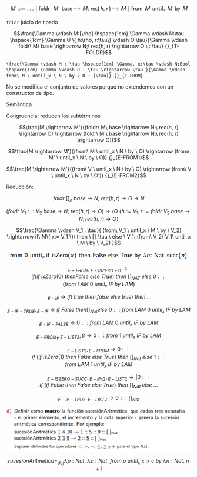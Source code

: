 ![alt text](image.png)

`foldr` juicio de tipado

```math
\frac{\Gamma \vdash M:[\rho] \hspace{1cm} \Gamma \vdash N:\tau \hspace{1cm} \Gamma U \{ h:\rho, r:\tau\} \vdash O:\tau}{\Gamma \vdash foldr\ M\ base \rightarrow N;\ rec(h, r) \rightarrow O \ : \tau} {}_{T-FOLDR}
```

```mathv
\frac{\Gamma \vdash M : \tau \hspace{1cm} \Gamma, x:\tau \vdash N:Bool \hspace{1cm} \Gamma \vdash O : \tau \rightarrow \tau }{\Gamma \vdash from\ M \ until_x \ N \ by \ O : [\tau]} {}_{T-FROM}
```

No se modifica el conjunto de valores porque no extendemos con un constructor de tipo.

Semántica

Congruencia: reducen los subtérminos

```math
\frac{M \rightarrow M'}{(foldr\ M\ base \rightarrow N;\ rec(h, r) \rightarrow O)  \rightarrow (foldr\ M'\ base \rightarrow N;\ rec(h, r) \rightarrow O)}
```

```math
\frac{M \rightarrow M'}{(from\ M \ until_x \ N \ by \ O) \rightarrow (from\ M' \ until_x \ N \ by \ O)} {}_{E-FROM1}
```

```math
\frac{M \rightarrow M'}{(from\ V \ until_x \ N \ by \ O) \rightarrow (from\ V \ until_x \ N \ by \ O')} {}_{E-FROM2}
```

Reducción:

```math
foldr\ []_\rho\ base \rightarrow N;\ rec(h, r) \rightarrow O \rightarrow N
```

```math
(foldr\ V_1::V_2\ base \rightarrow N;\ rec(h, r) \rightarrow O) \rightarrow (O\ \{h:=V_1, r:=foldr\ V_2 \ base \rightarrow N; rec(h, r) \rightarrow O\}
```

```math
\frac{\Gamma \vdash V_1 : \tau}{
(from\ V_1 \ until_x \ M \ by \ V_2) \rightarrow if\ M\{ x:= V_1 \}\ then \ []_\tau  \ else \ V_1::(from\ V_2\ V_1\ until_x \ M \ by \ V_2)
}
```

![alt text](image-1.png)

```math
{}_{E-FROM}, {}_{E-ISZERO-0} \rightarrow if(if \ isZero(0) \ then False \ else \ True )\ then \ []_{NAT} \ else \ 0::(from\ LAM\ 0\ until_x \ IF \ by \ LAM)
```

```math
{}_{E-IF} \rightarrow if (\ true \ then \ false \ else \ true)\ then ...
```

```math
{}_{E-IF-TRUE}, {}_{E-IF} \rightarrow if\ False \ then []_{Nat} else \ 0::from\ LAM\ 0\ until_x\ IF\ by\ LAM
```

```math
{}_{E-IF-FALSE} \rightarrow 0::from\ LAM\ 0\ until_x\ IF\ by\ LAM
```

```math
{}_{E-FROM_1}, {}_{E-LIST2}, \beta \rightarrow 0::from \ 1 \ until_x \ IF \ by \ LAM
```

```math
{}_{E-LIST2}, {}_{E-FROM} \rightarrow 0::if\ (if \ isZero(1) \ then \ False \ else \ True) \ then\ []_{Nat} \ else \ 1 :: from\ LAM\ 1\ until_x\ IF\ by\ LAM
```

```math
{}_{E-ISZERO-SUCC}, {}_{E-IFx2}, {}_{E-LIST2} \rightarrow |0::if\ (if\ False\ then\ False\ else\ True)\ then\ []_{Nat}\ else\ ...
```

```math
{}_{E-IF-TRUE}, {}_{E-LIST2} \rightarrow 0::[]_{Nat}
```

![alt text](image-2.png)

```math
sucesiónAritmética =_{def} \lambda p:Nat.\ \lambda c:Nat.\ from \ p\ until_x \ x\gt c\ by\ \lambda n:Nat.\ n+i